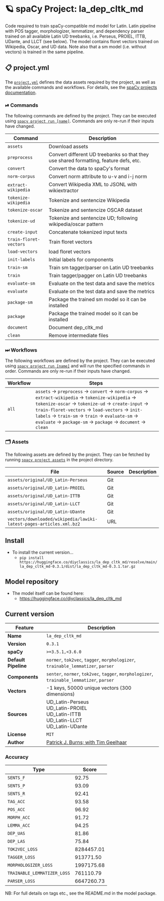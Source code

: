 <!-- SPACY PROJECT: AUTO-GENERATED DOCS START (do not remove) -->

# 🪐 spaCy Project: la_dep_cltk_md

Code required to train spaCy-compatible md model for Latin. Latin pipeline with POS tagger, morphologizer,  lemmatizer, and dependency parser trained on all available Latin UD treebanks, i.e. Perseus, PROIEL, ITTB,  UDante, and LLCT (see below). The model contains floret vectors trained on Wikipedia, Oscar, and UD data. Note also that a sm model (i.e. without vectors) is trained in the same pipeline.


## 📋 project.yml

The [`project.yml`](project.yml) defines the data assets required by the
project, as well as the available commands and workflows. For details, see the
[spaCy projects documentation](https://spacy.io/usage/projects).

### ⏯ Commands

The following commands are defined by the project. They
can be executed using [`spacy project run [name]`](https://spacy.io/api/cli#project-run).
Commands are only re-run if their inputs have changed.

| Command | Description |
| --- | --- |
| `assets` | Download assets |
| `preprocess` | Convert different UD treebanks so that they use shared formatting, feature defs, etc. |
| `convert` | Convert the data to spaCy's format |
| `norm-corpus` | Convert norm attribute to u-v and i-j norm |
| `extract-wikipedia` | Convert Wikipedia XML to JSONL with wikiextractor |
| `tokenize-wikipedia` | Tokenize and sentencize Wikipedia |
| `tokenize-oscar` | Tokenize and sentencize OSCAR dataset |
| `tokenize-ud` | Tokenize and sentencize UD; following wikipedia/oscar pattern |
| `create-input` | Concatenate tokenized input texts |
| `train-floret-vectors` | Train floret vectors |
| `load-vectors` | load floret vectors |
| `init-labels` | Initial labels for components |
| `train-sm` | Train sm tagger/parser on Latin UD treebanks |
| `train` | Train tagger/pagger on Latin UD treebanks |
| `evaluate-sm` | Evaluate on the test data and save the metrics |
| `evaluate` | Evaluate on the test data and save the metrics |
| `package-sm` | Package the trained sm model so it can be installed |
| `package` | Package the trained model so it can be installed |
| `document` | Document dep_cltk_md |
| `clean` | Remove intermediate files |

### ⏭ Workflows

The following workflows are defined by the project. They
can be executed using [`spacy project run [name]`](https://spacy.io/api/cli#project-run)
and will run the specified commands in order. Commands are only re-run if their
inputs have changed.

| Workflow | Steps |
| --- | --- |
| `all` | `assets` &rarr; `preprocess` &rarr; `convert` &rarr; `norm-corpus` &rarr; `extract-wikipedia` &rarr; `tokenize-wikipedia` &rarr; `tokenize-oscar` &rarr; `tokenize-ud` &rarr; `create-input` &rarr; `train-floret-vectors` &rarr; `load-vectors` &rarr; `init-labels` &rarr; `train-sm` &rarr; `train` &rarr; `evaluate-sm` &rarr; `evaluate` &rarr; `package-sm` &rarr; `package` &rarr; `document` &rarr; `clean` |

### 🗂 Assets

The following assets are defined by the project. They can
be fetched by running [`spacy project assets`](https://spacy.io/api/cli#project-assets)
in the project directory.

| File | Source | Description |
| --- | --- | --- |
| `assets/original/UD_Latin-Perseus` | Git |  |
| `assets/original/UD_Latin-PROIEL` | Git |  |
| `assets/original/UD_Latin-ITTB` | Git |  |
| `assets/original/UD_Latin-LLCT` | Git |  |
| `assets/original/UD_Latin-UDante` | Git |  |
| `vectors/downloaded/wikipedia/lawiki-latest-pages-articles.xml.bz2` | URL |  |

<!-- SPACY PROJECT: AUTO-GENERATED DOCS END (do not remove) -->

## Install

- To install the current version...
    - `pip install https://huggingface.co/diyclassics/la_dep_cltk_md/resolve/main/la_dep_cltk_md-0.3.1/dist/la_dep_cltk_md-0.3.1.tar.gz`

## Model repository

- The model itself can be found here:
    - https://huggingface.co/diyclassics/la_dep_cltk_md

## Current version

| Feature | Description |
| --- | --- |
| **Name** | `la_dep_cltk_md` |
| **Version** | `0.3.1` |
| **spaCy** | `>=3.5.1,<3.6.0` |
| **Default Pipeline** | `normer`, `tok2vec`, `tagger`, `morphologizer`, `trainable_lemmatizer`, `parser` |
| **Components** | `senter`, `normer`, `tok2vec`, `tagger`, `morphologizer`, `trainable_lemmatizer`, `parser` |
| **Vectors** | -1 keys, 50000 unique vectors (300 dimensions) |
| **Sources** | UD_Latin-Perseus<br />UD_Latin-PROIEL<br />UD_Latin-ITTB<br />UD_Latin-LLCT<br />UD_Latin-UDante |
| **License** | `MIT` |
| **Author** | [Patrick J. Burns; with Tim Geelhaar](https://diyclassics.github.io/) |

### Accuracy

| Type | Score |
| --- | --- |
| `SENTS_F` | 92.75 |
| `SENTS_P` | 93.09 |
| `SENTS_R` | 92.41 |
| `TAG_ACC` | 93.58 |
| `POS_ACC` | 96.92 |
| `MORPH_ACC` | 91.72 |
| `LEMMA_ACC` | 94.25 |
| `DEP_UAS` | 81.86 |
| `DEP_LAS` | 75.84 |
| `TOK2VEC_LOSS` | 8284457.01 |
| `TAGGER_LOSS` | 913771.50 |
| `MORPHOLOGIZER_LOSS` | 1997175.68 |
| `TRAINABLE_LEMMATIZER_LOSS` | 761110.79 |
| `PARSER_LOSS` | 6647260.73 |

NB: For full details on tags etc., see the README.md in the model package.
